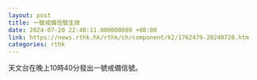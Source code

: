 ```yaml
---
layout: post
title: 一號戒備信號生效
date: 2024-07-20 22:40:11.000000000 +08:00
link: https://news.rthk.hk/rthk/ch/component/k2/1762479-20240720.htm
categories: rthk
---
```


天文台在晚上10時40分發出一號戒備信號。
